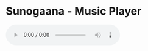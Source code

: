<!DOCTYPE html>
<html lang="en">
<head>
    <meta charset="UTF-8">
    <meta name="viewport" content="width=device-width, initial-scale=1.0">
    <title>Sunogaana - MP3 Player</title>
    <link rel="stylesheet" href="style.css">
</head>
<body>
    <h1>Sunogaana - Music Player</h1>
    <audio id="audioPlayer" controls>
        <source src="song.mp3" type="audio/mpeg">
        Your browser does not support the audio tag.
    </audio>
    <script src="script.js"></script>
</body>
</html>
